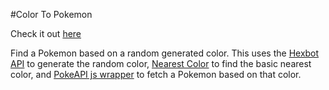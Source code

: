 #Color To Pokemon

Check it out [here](http://color-to-pokemon.surge.sh/)

Find a Pokemon based on a random generated color. This uses the [Hexbot API](https://noopschallenge.com/challenges/hexbot) to generate the random color,
[Nearest Color](https://github.com/dtao/nearest-color) to find the basic nearest color, and [PokeAPI js wrapper](https://github.com/PokeAPI/pokeapi-js-wrapper)
to fetch a Pokemon based on that color.